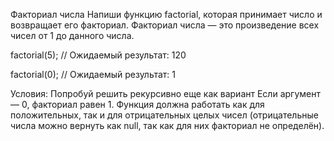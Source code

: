 Факториал числа
Напиши функцию factorial, которая принимает число и возвращает его факториал. Факториал числа — это произведение всех чисел от 1 до данного числа.

factorial(5);
// Ожидаемый результат: 120

factorial(0);
// Ожидаемый результат: 1


Условия:
Попробуй решить рекурсивно еще как вариант
Если аргумент — 0, факториал равен 1.
Функция должна работать как для положительных, так и для отрицательных целых чисел (отрицательные числа можно вернуть как null, так как для них факториал не определён).
